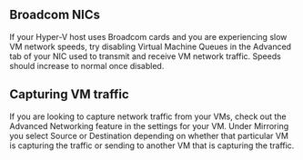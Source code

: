 ## Broadcom NICs

If your Hyper-V host uses Broadcom cards and you are experiencing slow VM network speeds, try disabling Virtual Machine Queues in the Advanced tab of your NIC used to transmit and receive VM network traffic. Speeds should increase to normal once disabled.

## Capturing VM traffic

If you are looking to capture network traffic from your VMs, check out the Advanced Networking feature in the settings for your VM. Under Mirroring you select Source or Destination depending on whether that particular VM is capturing the traffic or sending to another VM that is capturing the traffic.

